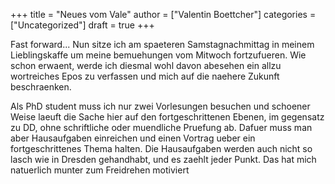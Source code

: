 +++
title = "Neues vom Vale"
author = ["Valentin Boettcher"]
categories = ["Uncategorized"]
draft = true
+++

Fast forward... Nun sitze ich am spaeteren Samstagnachmittag in meinem
Lieblingskaffe um meine bemuehungen vom Mitwoch fortzufueren. Wie
schon erwaent, werde ich diesmal wohl davon abesehen ein allzu wortreiches
Epos zu verfassen und mich auf die naehere Zukunft beschraenken.

Als PhD student muss ich nur zwei Vorlesungen besuchen und schoener
Weise laeuft die Sache hier auf den fortgeschrittenen Ebenen, im
gegensatz zu DD, ohne schriftliche oder muendliche Pruefung ab. Dafuer
muss man aber Hausaufgaben einreichen und einen Vortrag ueber ein
fortgeschrittenes Thema halten. Die Hausaufgaben werden auch nicht so
lasch wie in Dresden gehandhabt, und es zaehlt jeder Punkt. Das hat
mich natuerlich munter zum Freidrehen motiviert
